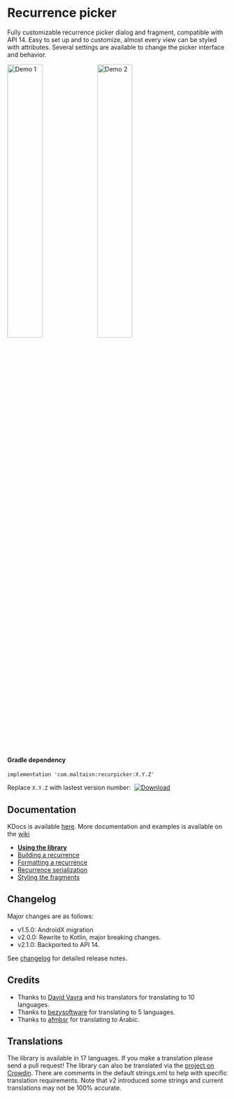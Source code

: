 # Recurrence picker
Fully customizable recurrence picker dialog and fragment, compatible with API 14.
Easy to set up and to customize, almost every view can be styled with attributes. 
Several settings are available to change the picker interface and behavior.

<img src="screenshots/demo1.gif" width="40%" alt="Demo 1"/>  <img src="screenshots/demo2.gif" width="40%" alt="Demo 2"/>

#### Gradle dependency
`implementation 'com.maltaisn:recurpicker:X.Y.Z'`

Replace `X.Y.Z` with lastest version number:&nbsp;
<a href="https://bintray.com/maltaisn/recurrence-picker/recurrence-picker/_latestVersion">
    <img src="https://api.bintray.com/packages/maltaisn/recurrence-picker/recurrence-picker/images/download.svg"
         alt="Download"/></a>

## Documentation
KDocs is available [here](https://maltaisn.github.io/recurpickerlib/docs/index.html).
More documentation and examples is available on the [wiki](https://github.com/maltaisn/recurpickerlib/wiki)
- [**Using the library**](https://github.com/maltaisn/recurpickerlib/wiki/Using-the-library)
- [Building a recurrence](https://github.com/maltaisn/recurpickerlib/wiki/Building-a-recurrence)
- [Formatting a recurrence](https://github.com/maltaisn/recurpickerlib/wiki/Formatting-a-recurrence)
- [Recurrence serialization](https://github.com/maltaisn/recurpickerlib/wiki/Recurrence-serialization)
- [Styling the fragments](https://github.com/maltaisn/recurpickerlib/wiki/Styling-the-fragments)

## Changelog
Major changes are as follows:
- v1.5.0: AndroidX migration
- v2.0.0: Rewrite to Kotlin, major breaking changes.
- v2.1.0: Backported to API 14.

See [changelog](CHANGELOG.md) for detailed release notes.

## Credits
- Thanks to [David Vavra](https://github.com/davidvavra) and his translators for translating to 10 languages.
- Thanks to [bezysoftware](https://github.com/bezysoftware) for translating to 5 languages.
- Thanks to [afmbsr](https://github.com/afmbsr) for translating to Arabic.

## Translations
The library is available in 17 languages. If you make a translation please send a pull request!
The library can also be translated via the [project on Crowdin](https://crowdin.com/project/recurpickerlib).
There are comments in the default strings.xml to help with specific translation requirements.
Note that v2 introduced some strings and current translations may not be 100% accurate.

